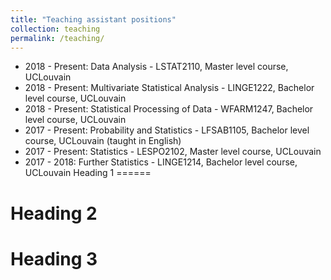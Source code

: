 ```yaml
---
title: "Teaching assistant positions"
collection: teaching
permalink: /teaching/
---
```


* 2018 - Present: Data Analysis - LSTAT2110, Master level course, UCLouvain
* 2018 - Present: Multivariate Statistical Analysis - LINGE1222, Bachelor level course, UCLouvain
* 2018 - Present: Statistical Processing of Data - WFARM1247, Bachelor level course, UCLouvain
* 2017 - Present: Probability and Statistics - LFSAB1105, Bachelor level course, UCLouvain (taught in English)
* 2017 - Present: Statistics - LESPO2102, Master level course, UCLouvain
* 2017 - 2018: Further Statistics - LINGE1214, Bachelor level course, UCLouvain
Heading 1
======

Heading 2
======

Heading 3
======
